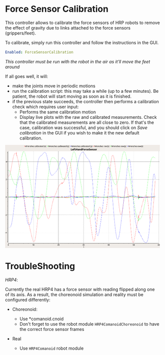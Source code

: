 Force Sensor Calibration
==

This controller allows to calibrate the force sensors of HRP robots to remove the effect of gravity due to links attached to the force sensors (grippers/feet).

To calibrate, simply run this controller and follow the instructions in the GUI.
```yaml
Enabled: ForceSensorCalibration
```

*This controller must be run with the robot in the air as it'll move the feet around*

If all goes well, it will:
- make the joints move in periodic motions
- run the calibration script: this may take a while (up to a few minutes). Be patient, the robot will start moving as soon as it is finished.
- if the previous state succeeds, the controller then performs a calibration check which requires user input:
  - Performs the same calibration motion
  - Display live plots with the raw and calibrated measurements. Check that the calibrated measurements are all close to zero. If that's the case, calibration was successful, and you should click on *Save calibration* in the GUI if you wish to make it the new default calibration.

![Example calibration result for HRP4](doc/hrp4_calibration_example.png)

TroubleShooting
==

*HRP4*:

Currently the real HRP4 has a force sensor with reading flipped along one of its axis. As a result, the choreonoid simulation and reality must be configured differently:

- Choreonoid:
  - Use *comanoid.cnoid
  - Don't forget to use the robot module `HRP4ComanoidChoreonoid` to have the correct force sensor frames 

- Real
  - Use `HRP4Comanoid` robot module
